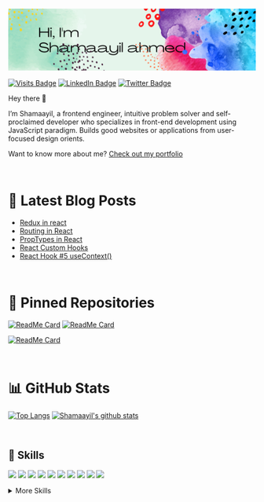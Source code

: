 [![Shamaayil's GitHub Banner](./assets/Banner2.png)](https://shamaayilahmed.tech/)

[![Visits Badge](https://badges.pufler.dev/visits/shamaayilahmed/shamaayilahmed)](https://shamaayilahmed.tech/)
[![LinkedIn Badge](https://img.shields.io/badge/LinkedIn-Profile-informational?style=flat&logo=linkedin&logoColor=white&color=0D76A8)](https://www.linkedin.com/in/shamaayil-ahmed-3a079a183/)
[![Twitter Badge](https://img.shields.io/badge/Twitter-Profile-informational?style=flat&logo=twitter&logoColor=white&color=1CA2F1)](https://twitter.com/AhmadShamayil)

Hey there 👋

I’m Shamaayil, a frontend engineer, intuitive problem solver and self-proclaimed developer who specializes in front-end development using JavaScript paradigm. Builds good websites or applications from user-focused design orients.

Want to know more about me? [Check out my portfolio](https://shamaayilahmed.tech/)


<br>

# 📩 Latest Blog Posts
<!-- BLOG-POST-LIST:START -->
- [Redux in react](https://shamaayil.hashnode.dev/redux-in-react)
- [Routing in React](https://shamaayil.hashnode.dev/routing-in-react)
- [PropTypes in React](https://shamaayil.hashnode.dev/proptypes-in-react)
- [React Custom Hooks](https://shamaayil.hashnode.dev/react-custom-hooks)
- [React Hook #5 useContext()](https://shamaayil.hashnode.dev/react-hook-5-usecontext)
<!-- BLOG-POST-LIST:END -->

<br>

# 📌 Pinned Repositories
[![ReadMe Card](https://github-readme-stats.vercel.app/api/pin/?username=shamaayilahmed&repo=issuetracker&show_icons=true&theme=tokyonight&text_color=4AB197)](https://github.com/shamaayilahmed/issuetracker)
[![ReadMe Card](https://github-readme-stats.vercel.app/api/pin/?username=shamaayilahmed&repo=covid-19&show_icons=true&theme=tokyonight&text_color=4AB197)](https://github.com/shamaayilahmed/covid-19)

[![ReadMe Card](https://github-readme-stats.vercel.app/api/pin/?username=shamaayilahmed&repo=emoji-shortcodes-for-markdown&show_icons=true&theme=tokyonight&text_color=4AB197)](https://github.com/shamaayilahmed/emoji-shortcodes-for-markdown)

<br>

# 📊 GitHub Stats
[![Top Langs](https://github-readme-stats.vercel.app/api/top-langs/?username=shamaayilahmed&theme=tokyonight&text_color=4AB197)](https://github.com/shamaayilahmed)
[![Shamaayil's github stats](https://github-readme-stats.vercel.app/api?username=shamaayilahmed&show_icons=true&theme=tokyonight&text_color=4AB197)](https://github.com/anuraghazra/github-readme-stats)

<br>

## 💼 Skills

![](https://img.shields.io/badge/Code-C-Language?logo=C&logoColor=A8B9CC&color=A8B9CC)
![](https://img.shields.io/badge/Code-C++-informational?style=flat&logo=C%2B%2B&logoColor=00599C&color=00599C)
![](https://img.shields.io/badge/Code-Java-informational?style=flat&logo=Java&logoColor=007396&color=007396)
![](https://img.shields.io/badge/Code-JavaScript-informational?style=flat&logo=JavaScript&logoColor=F7DF1E&color=F7DF1E)
![](https://img.shields.io/badge/Code-HTML-informational?style=flat&logo=HTML5&logoColor=E34F26&color=E34F26)
![](https://img.shields.io/badge/Style-CSS-informational?style=flat&logo=css3&logoColor=1572B6&color=1572B6)
![](https://img.shields.io/badge/Style-Sass-informational?style=flat&logo=Sass&logoColor=CC6699&color=CC6699)
![](https://img.shields.io/badge/Code-React-informational?style=flat&logo=react&logoColor=61DAFB&color=61DAFB)
![](https://img.shields.io/badge/Code-Redux-informational?style=flat&logo=Redux&logoColor=764ABC&color=764ABC)
![](https://img.shields.io/badge/Code-Node.js-informational?style=flat&logo=Node.js&logoColor=339933&color=339933)

<!--
![](https://img.shields.io/badge/Code-TypeScript-informational?style=flat&logo=TypeScript&logoColor=white&color=4AB197)
![](https://img.shields.io/badge/Code-MongoDB-informational?style=flat&logo=MongoDB&logoColor=white&color=4AB197)
![](https://img.shields.io/badge/Style-Tailwind-informational?style=flat&logo=Tailwind-CSS&logoColor=white&color=4AB197)
![](https://img.shields.io/badge/Test-Jest-informational?style=flat&logo=jest&logoColor=white&color=4AB197)
![](https://img.shields.io/badge/Tools-Docker-informational?style=flat&logo=docker&logoColor=white&color=4AB197)
![](https://img.shields.io/badge/Tools-Jenkins-informational?style=flat&logo=jenkins&logoColor=white&color=4AB197)
![](https://img.shields.io/badge/Tools-Postman-informational?style=flat&logo=Postman&logoColor=white&color=4AB197)
![](https://img.shields.io/badge/Tools-Jira-informational?style=flat&logo=Jira-Software&logoColor=white&color=4AB197)
-->

<details>
<summary>More Skills</summary>
<br>
  
![](https://img.shields.io/badge/Tools-Netlify-informational?style=flat&logo=netlify&logoColor=00C7B7&color=00C7B7)
![](https://img.shields.io/badge/Code-Heroku-informational?style=flat&logo=Heroku&logoColor=430098&color=430098)
![](https://img.shields.io/badge/Tools-NPM-informational?style=flat&logo=npm&logoColor=CB3837&color=CB3837)
![](https://img.shields.io/badge/Tool-Git-informational?style=flat&logo=git&logoColor=F05032&color=F05032)
![](https://img.shields.io/badge/Tools-GitHub-informational?style=flat&logo=GitHub&logoColor=181717&color=181717)
![](https://img.shields.io/badge/Tools-VSCode-informational?style=flat&logo=visual-studio-code&logoColor=007ACC&color=007ACC)
</details>



<!--
**shamaayilahmed/shamaayilahmed** is a ✨ _special_ ✨ repository because its `README.md` (this file) appears on your GitHub profile.

Here are some ideas to get you started:

- 🔭 I’m currently working on ...
- 🌱 I’m currently learning ...
- 👯 I’m looking to collaborate on ...
- 🤔 I’m looking for help with ...
- 💬 Ask me about ...
- 📫 How to reach me: ...
- 😄 Pronouns: ...
- ⚡ Fun fact: ...
-->
